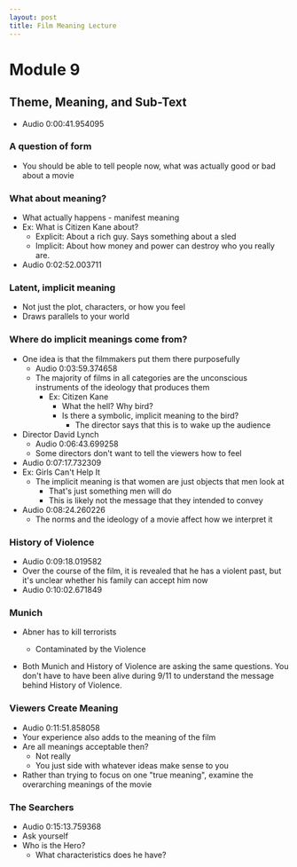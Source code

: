 ```yaml
---
layout: post
title: Film Meaning Lecture
---
```

<script>
$(function() {
  new AudioNavigator({
    videoId: "172665932"
  });
})
</script>

# Module 9
## Theme, Meaning, and Sub-Text

+ Audio 0:00:41.954095

### A question of form

  + You should be able to tell people now, what was actually good or bad about a movie

### What about meaning?
+ What actually happens - manifest meaning
+ Ex: What is Citizen Kane about?
  + Explicit: About a rich guy. Says something about a sled
  + Implicit: About how money and power can destroy who you really are.
+ Audio 0:02:52.003711

### Latent, implicit meaning
+ Not just the plot, characters, or how you feel
+ Draws parallels to your world

### Where do implicit meanings come from?
+ One idea is that the filmmakers put them there purposefully
  + Audio 0:03:59.374658
  + The majority of films in all categories are the unconscious instruments of the ideology that produces them
    + Ex: Citizen Kane
      + What the hell? Why bird?
      + Is there a symbolic, implicit meaning to the bird?
        + The director says that this is to wake up the audience
+ Director David Lynch
  + Audio 0:06:43.699258
  + Some directors don't want to tell the viewers how to feel
+ Audio 0:07:17.732309
+ Ex: Girls Can't Help It
  + The implicit meaning is that women are just objects that men look at
    + That's just something men will do
    + This is likely not the message that they intended to convey
+ Audio 0:08:24.260226
  + The norms and the ideology of a movie affect how we interpret it

### History of Violence
+ Audio 0:09:18.019582
+ Over the course of the film, it is revealed that he has a violent past, but it's unclear whether his family can accept him now
+ Audio 0:10:02.671849

### Munich
+ Abner has to kill terrorists
  + Contaminated by the Violence

+ Both Munich and History of Violence are asking the same questions. You don't have to have been alive during 9/11 to understand the message behind History of Violence.

### Viewers Create Meaning
+ Audio 0:11:51.858058
+ Your experience also adds to the meaning of the film
+ Are all meanings acceptable then?
  + Not really
  + You just side with whatever ideas make sense to you
+ Rather than trying to focus on one "true meaning", examine the overarching meanings of the movie

### The Searchers
+ Audio 0:15:13.759368
+ Ask yourself
+ Who is the Hero?
  + What characteristics does he have?
